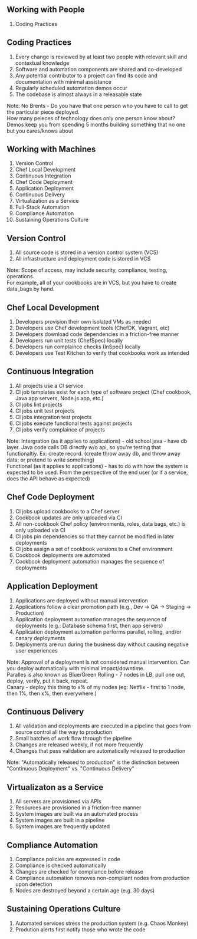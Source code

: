 <!--
#
# Copyright:: Copyright (c) 2012-2016 Chef Software, Inc.
#
# Licensed under the Apache License, Version 2.0 (the "License");
# you may not use this file except in compliance with the License.
# You may obtain a copy of the License at
#
#     http://www.apache.org/licenses/LICENSE-2.0
#
# Unless required by applicable law or agreed to in writing, software
# distributed under the License is distributed on an "AS IS" BASIS,
# WITHOUT WARRANTIES OR CONDITIONS OF ANY KIND, either express or implied.
# See the License for the specific language governing permissions and
# limitations under the License.
#
-->
## Working with People

1. Coding Practices


## Coding Practices

1. Every change is reviewed by at least two people with relevant skill and contextual knowledge
1. Software and automation components are shared and co-developed
1. Any potential contributor to a project can find its code and documentation with minimal assistance
1. Regularly scheduled automation demos occur
1. The codebase is almost always in a releasable state

Note:
No Brents - Do you have that one person who you have to call to get the particular piece deployed.  
How many peieces of technology does only one person know about?  
Demos keep you from spending 5 months building something that no one but you cares/knows about



## Working with Machines

1. Version Control
1. Chef Local Development
1. Continuous Integration
1. Chef Code Deployment
1. Application Deployment
1. Continuous Delivery
1. Virtualization as a Service
1. Full-Stack Automation
1. Compliance Automation
1. Sustaining Operations Culture


## Version Control

1. All source code is stored in a version control system (VCS)
2. All infrastructure and deployment code is stored in VCS

Note:
Scope of access, may include security, compliance, testing, operations.  
For example, all of your cookbooks are in VCS, but you have to create data_bags by hand.  


## Chef Local Development

1. Developers provision their own isolated VMs as needed
1. Developers use Chef development tools (ChefDK, Vagrant, etc)
1. Developers download code dependencies in a friction-free manner
1. Developers run unit tests (ChefSpec) locally
1. Developers run complaince checks (InSpec) locally
1. Developers use Test Kitchen to verify that cookbooks work as intended


## Continuous Integration

1. All projects use a CI service
1. CI job templates exist for each type of software project (Chef cookbook, Java app servers, Node.js app, etc.)
1. CI jobs lint projects
1. CI jobs unit test projects
1. CI jobs integration test projects
1. CI jobs execute functional tests against projects
1. CI jobs verify complaince of projects

Note:
Intergration (as it applies to applications) - old school java - have db layer. Java code calls DB directly w/o api, so you're testing that functionaltiy. Ex: create record. (create throw away db, and throw away data, or pretend to write something)  
Functional (as it applies to applications) - has to do with how the system is expected to be used. From the perspective of the end user (or if a service, does the API behave as expected)  


## Chef Code Deployment

1. CI jobs upload cookbooks to a Chef server
1. Cookbook updates are only uploaded via CI
1. All non-cookbook Chef policy (environments, roles, data bags, etc.) is only uploaded via CI
1. CI jobs pin dependencies so that they cannot be modified in later deployments
1. CI jobs assign a set of cookbook versions to a Chef environment
1. Cookbook deployments are automated
1. Cookbook deployment automation manages the sequence of deployments


## Application Deployment

1. Applications are deployed without manual intervention
1. Applications follow a clear promotion path (e.g., Dev -> QA -> Staging -> Production)
1. Application deployment automation manages the sequence of deployments (e.g.: Database schema first, then app servers)
1. Application deployment automation performs parallel, rolling, and/or canary deployments
1. Deployments are run during the business day without causing negative user experiences

Note:
Approval of a deployment is not considered manual intervention.
Can you deploy automatically with minimal impact/downtime.  
Paralles is also known as Blue/Green
Rolling - 7 nodes in LB, pull one out, deploy, verify, put it back, repeat.  
Canary - deploy this thing to x% of my nodes (eg: Netflix - first to 1 node, then 1%, then x%, then everywhere.)


## Continuous Delivery

1. All validation and deployments are executed in a pipeline that goes from source control all the way to production
2. Small batches of work flow through the pipeline
3. Changes are released weekly, if not more frequently
4. Changes that pass validation are automatically released to production

Note:
"Automatically released to production" is the distinction between "Continuous Deployment" vs. "Continuous Delivery"


## Virtualizaton as a Service

1. All servers are provisioned via APIs
1. Resources are provisioned in a friction-free manner
1. System images are built via an automated process
1. System images are built in a pipeline
1. System images are frequently updated


## Compliance Automation

1. Compliance policies are expressed in code
2. Compliance is checked automatically
2. Changes are checked for compliance before release
3. Compliance automation removes non-compliant nodes from production upon detection
4. Nodes are destroyed beyond a certain age (e.g. 30 days)


## Sustaining Operations Culture

1. Automated services stress the production system (e.g. Chaos Monkey)
1. Prodution alerts first notify those who wrote the code
